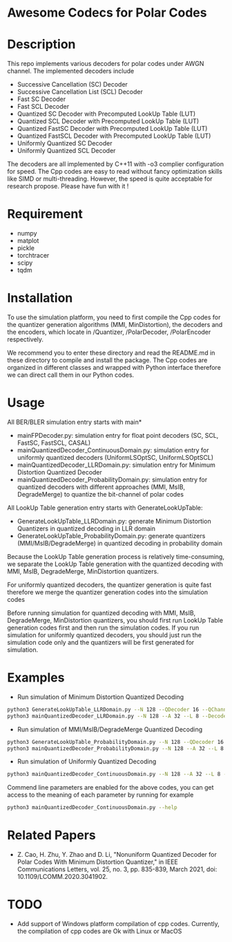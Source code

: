 # Awesome Codecs for Polar Codes

# Description
This repo implements various decoders for polar codes under AWGN channel. The implemented decoders include
* Successive Cancellation (SC) Decoder
* Successive Cancellation List (SCL) Decoder
* Fast SC Decoder 
* Fast SCL Decoder
* Quantized SC Decoder with Precomputed LookUp Table (LUT)
* Quantized SCL Decoder with Precomputed LookUp Table (LUT)
* Quantized FastSC Decoder with Precomputed LookUp Table (LUT)
* Quantized FastSCL Decoder with Precomputed LookUp Table (LUT)
* Uniformly Quantized SC Decoder
* Uniformly Quantized SCL Decoder 

The decoders are all implemented by C++11 with -o3 complier configuration for speed. The Cpp codes are easy to read without 
fancy optimization skills like SIMD or multi-threading. However, the speed is quite acceptable for research propose. Please 
have fun with it !

# Requirement
* numpy
* matplot
* pickle
* torchtracer
* scipy
* tqdm


# Installation
To use the simulation platform, you need to first compile the Cpp codes for the quantizer generation algorithms (MMI, MinDistortion), 
the decoders and the encoders, which locate in /Quantizer, /PolarDecoder, /PolarEncoder respectively.

We recommend you to enter these directory and read the README.md in these directory to compile and install the package. The Cpp codes are 
organized in different classes and wrapped with Python interface therefore we can direct call them in our Python codes.

# Usage
All BER/BLER simulation entry starts with main*
* mainFPDecoder.py: simulation entry for float point decoders (SC, SCL, FastSC, FastSCL, CASAL)
* mainQuantizedDecoder_ContinuousDomain.py: simulation entry for uniformly quantized decoders (UniformLSOptSC, UniformLSOptSCL)
* mainQuantizedDecoder_LLRDomain.py: simulation entry for Minimum Distortion Quantized Decoder
* mainQuantizedDecoder_ProbabilityDomain.py: simulation entry for quantized decoders with different approaches (MMI, MsIB, DegradeMerge) to quantize the bit-channel of polar codes

All LookUp Table generation entry starts with GenerateLookUpTable:
* GenerateLookUpTable_LLRDomain.py: generate Minimum Distortion Quantizers in quantized decoding in LLR domain
* GenerateLookUpTable_ProbabilityDomain.py: generate quantizers (MMI/MsIB/DegradeMerge) in  quantized decoding in probability domain

Because the LookUp Table generation process is relatively time-consuming, we separate the LookUp Table generation with the quantized decoding with MMI, MsIB, 
DegradeMerge, MinDistortion quantizers. 

For uniformly quantized decoders, the quantizer generation is quite fast therefore we merge the quantizer generation codes into the simulation codes

Before running simulation for quantized decoding with MMI, MsIB, DegradeMerge, MinDistortion quantizers, you should first run LookUp Table generation codes first and then run the simulation codes. 
If you run simulation for uniformly quantized decoders, you should just run the simulation code only and the quantizers will be first generated for simulation. 

# Examples
* Run simulation of Minimum Distortion Quantized Decoding
```bash
python3 GenerateLookUpTable_LLRDomain.py --N 128 --QDecoder 16 --QChannelUniform 128 -QChannelCompressed 16 --DesignSNRdB 3.0 
python3 mainQuantizedDecoder_LLRDomain.py --N 128 --A 32 --L 8 --DecoderType SCL-LUT --isCRC no --QChannelUniform 128 --QDecoder 16 --QChannel 16 --DesignSNRdB 3.0
```
* Run simulation of MMI/MsIB/DegradeMerge Quantized Decoding
```bash
python3 GenerateLookUpTable_ProbabilityDomain.py --N 128 --QDecoder 16 --QChannelUniform 128 -QChannelCompressed 16 --DesignSNRdB 3.0 --Quantizer MMI # --Quantizer MsIB --Quantizer DegradeMerge
python3 mainQuantizedDecoder_ProbabilityDomain.py --N 128 --A 32 --L 8 --DecoderType SCL-LUT --isCRC no --QChannelUniform 128 --QDecoder 16 --QChannel 16 --DesignSNRdB 3.0
```

* Run simulation of Uniformly Quantized Decoding
```bash
python3 mainQuantizedDecoder_ContinuousDomain.py --N 128 --A 32 --L 8 --DecoderType SCL-LUT --isCRC no --QChannelUniform 128 --QDecoder 16 --QChannel 16 --DesignSNRdB 3.0
```

Commend line parameters are enabled for the above codes, you can get access to the meaning of each parameter by running for example
```bash
python3 mainQuantizedDecoder_ContinuousDomain.py --help
```

# Related Papers
* Z. Cao, H. Zhu, Y. Zhao and D. Li, "Nonuniform Quantized Decoder for Polar Codes With Minimum Distortion Quantizer," in IEEE Communications Letters, vol. 25, no. 3, pp. 835-839, March 2021, doi: 10.1109/LCOMM.2020.3041902.

# TODO
* Add support of Windows platform compilation of cpp codes. Currently, the compilation of cpp codes are Ok with Linux or MacOS